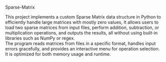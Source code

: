 Sparse-Matrix

This project implements a custom Sparse Matrix data structure in Python to efficiently handle large matrices with mostly zero values, It allows users to load two sparse matrices from input files, perform addition, subtraction, or multiplication operations, and outputs the results, all without using built-in libraries such as NumPy or regex.  
The program reads matrices from files in a specific format, handles input errors gracefully, and provides an interactive menu for operation selection.  
It is optimized for both memory usage and runtime.
